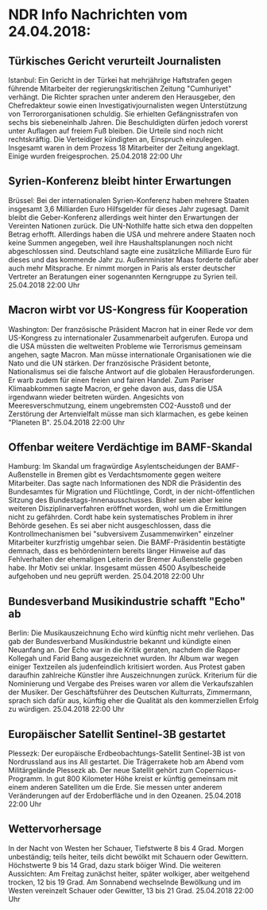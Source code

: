 # NDR Info Nachrichten vom 24.04.2018:


## Türkisches Gericht verurteilt Journalisten
Istanbul: Ein Gericht in der Türkei hat mehrjährige Haftstrafen gegen führende Mitarbeiter der regierungskritischen Zeitung "Cumhuriyet" verhängt. Die Richter sprachen unter anderem den Herausgeber, den Chefredakteur sowie einen Investigativjournalisten wegen Unterstützung von Terrororganisationen schuldig. Sie erhielten Gefängnisstrafen von sechs bis siebeneinhalb Jahren. Die Beschuldigten dürfen jedoch vorerst unter Auflagen auf freiem Fuß bleiben. Die Urteile sind noch nicht rechtskräftig. Die Verteidiger kündigten an, Einspruch einzulegen. Insgesamt waren in dem Prozess 18 Mitarbeiter der Zeitung angeklagt. Einige wurden freigesprochen. 25.04.2018 22:00 Uhr 

## Syrien-Konferenz bleibt hinter Erwartungen
Brüssel:	Bei der internationalen Syrien-Konferenz haben mehrere Staaten insgesamt 3,6 Milliarden Euro Hilfsgelder für dieses Jahr zugesagt. Damit bleibt die Geber-Konferenz allerdings weit hinter den Erwartungen der Vereinten Nationen zurück. Die UN-Nothilfe hatte sich etwa den doppelten Betrag erhofft. Allerdings haben die USA und mehrere andere Staaten noch keine Summen angegeben, weil ihre Haushaltsplanungen noch nicht abgeschlossen sind. Deutschland sagte eine zusätzliche Milliarde Euro für dieses und das kommende Jahr zu. Außenminister Maas forderte dafür aber auch mehr Mitsprache. Er nimmt morgen in Paris als erster deutscher Vertreter an Beratungen einer sogenannten Kerngruppe zu Syrien teil. 25.04.2018 22:00 Uhr 

## Macron wirbt vor US-Kongress für Kooperation
Washington: Der französische Präsident Macron hat in einer Rede vor dem US-Kongress zu internationaler Zusammenarbeit aufgerufen. Europa und die USA müssten die weltweiten Probleme wie Terrorismus gemeinsam angehen, sagte Macron. Man müsse internationale Organisationen wie die Nato und die UN stärken. Der französische Präsident betonte, Nationalismus sei die falsche Antwort auf die globalen Herausforderungen. Er warb zudem für einen freien und fairen Handel. Zum Pariser Klimaabkommen sagte Macron, er gehe davon aus, dass die USA irgendwann wieder beitreten würden. Angesichts von Meeresverschmutzung, einem ungebremsten CO2-Ausstoß und der Zerstörung der Artenvielfalt müsse man sich klarmachen, es gebe keinen "Planeten B". 25.04.2018 22:00 Uhr 

## Offenbar weitere Verdächtige im BAMF-Skandal
Hamburg:	Im Skandal um fragwürdige Asylentscheidungen der BAMF-Außenstelle in Bremen gibt es Verdachtsmomente gegen weitere Mitarbeiter. Das sagte nach Informationen des NDR die Präsidentin des Bundesamtes für Migration und Flüchtlinge, Cordt, in der nicht-öffentlichen Sitzung des Bundestags-Innenausschusses. Bisher seien aber keine weiteren Disziplinarverfahren eröffnet worden, wohl um die Ermittlungen nicht zu gefährden. Cordt habe kein systematisches Problem in ihrer Behörde gesehen. Es sei aber nicht ausgeschlossen, dass die Kontrollmechanismen bei "subversivem Zusammenwirken" einzelner Mitarbeiter kurzfristig umgehbar seien. Die BAMF-Präsidentin bestätigte demnach, dass es behördenintern bereits länger Hinweise auf das Fehlverhalten der ehemaligen Leiterin der Bremer Außenstelle gegeben habe. Ihr Motiv sei unklar. Insgesamt müssen 4500 Asylbescheide aufgehoben und neu geprüft werden. 25.04.2018 22:00 Uhr 

## Bundesverband Musikindustrie schafft "Echo" ab
Berlin:	Die Musikauszeichnung Echo wird künftig nicht mehr verliehen. Das gab der Bundesverband Musikindustrie bekannt und kündigte einen Neuanfang an. Der Echo war in die Kritik geraten, nachdem die Rapper Kollegah und Farid Bang ausgezeichnet wurden. Ihr Album war wegen einiger Textzeilen als judenfeindlich kritisiert worden. Aus Protest gaben daraufhin zahlreiche Künstler ihre Auszeichnungen zurück. Kriterium für die Nominierung und Vergabe des Preises waren vor allem die Verkaufszahlen der Musiker. Der Geschäftsführer des Deutschen Kulturrats, Zimmermann, sprach sich dafür aus, künftig eher die Qualität als den kommerziellen Erfolg zu würdigen. 25.04.2018 22:00 Uhr 

## Europäischer Satellit Sentinel-3B gestartet
Plessezk: Der europäische Erdbeobachtungs-Satellit Sentinel-3B ist von Nordrussland aus ins All gestartet. Die Trägerrakete hob am Abend vom Militärgelände Plessezk ab. Der neue Satellit gehört zum Copernicus-Programm. In gut 800 Kilometer Höhe kreist er künftig gemeinsam mit einem anderen Satelliten um die Erde. Sie messen unter anderem Veränderungen auf der Erdoberfläche und in den Ozeanen. 25.04.2018 22:00 Uhr 

## Wettervorhersage
In der Nacht von Westen her Schauer, Tiefstwerte 8 bis 4 Grad. Morgen unbeständig; teils heiter, teils dicht bewölkt mit Schauern oder Gewittern. Höchstwerte 9 bis 14 Grad, dazu stark böiger Wind. Die weiteren Aussichten:
Am Freitag zunächst heiter, später wolkiger, aber weitgehend trocken, 12 bis 19 Grad. Am Sonnabend wechselnde Bewölkung und im Westen vereinzelt Schauer oder Gewitter, 13 bis 21 Grad. 25.04.2018 22:00 Uhr 
